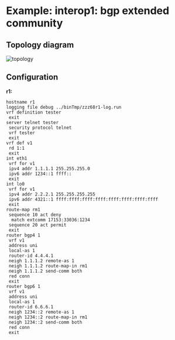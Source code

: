 # Example: interop1: bgp extended community

## **Topology diagram**

![topology](/img/intop1-bgp16.tst.png)

## **Configuration**

**r1:**
```
hostname r1
logging file debug ../binTmp/zzz68r1-log.run
vrf definition tester
 exit
server telnet tester
 security protocol telnet
 vrf tester
 exit
vrf def v1
 rd 1:1
 exit
int eth1
 vrf for v1
 ipv4 addr 1.1.1.1 255.255.255.0
 ipv6 addr 1234::1 ffff::
 exit
int lo0
 vrf for v1
 ipv4 addr 2.2.2.1 255.255.255.255
 ipv6 addr 4321::1 ffff:ffff:ffff:ffff:ffff:ffff:ffff:ffff
 exit
route-map rm1
 sequence 10 act deny
  match extcomm 17153:33036:1234
 sequence 20 act permit
 exit
router bgp4 1
 vrf v1
 address uni
 local-as 1
 router-id 4.4.4.1
 neigh 1.1.1.2 remote-as 1
 neigh 1.1.1.2 route-map-in rm1
 neigh 1.1.1.2 send-comm both
 red conn
 exit
router bgp6 1
 vrf v1
 address uni
 local-as 1
 router-id 6.6.6.1
 neigh 1234::2 remote-as 1
 neigh 1234::2 route-map-in rm1
 neigh 1234::2 send-comm both
 red conn
 exit
```
